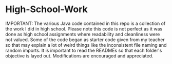 # High-School-Work
IMPORTANT: The various Java code contained in this repo is a collection of the work I did in high school. Please note this code is not perfect as it was done as high school assignments where readability and cleanliness were not valued. Some of the code began as starter code given from my teacher so that may explain a lot of weird things like the inconsistent file naming and random imports. It is important to read the READMEs so that each folder's objective is layed out. Modifications are encouraged and appreciated.
